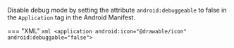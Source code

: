 Disable debug mode by setting the attribute `android:debuggeable` to false in the `Application` tag in the Android Manifest.

=== "XML"
	```xml
	<application android:icon="@drawable/icon" android:debuggable="false">
	```
